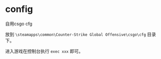 # config

自用csgo cfg

放到 `\steamapps\common\Counter-Strike Global Offensive\csgo\cfg` 目录下。

进入游戏在控制台执行 `exec xxx` 即可。
